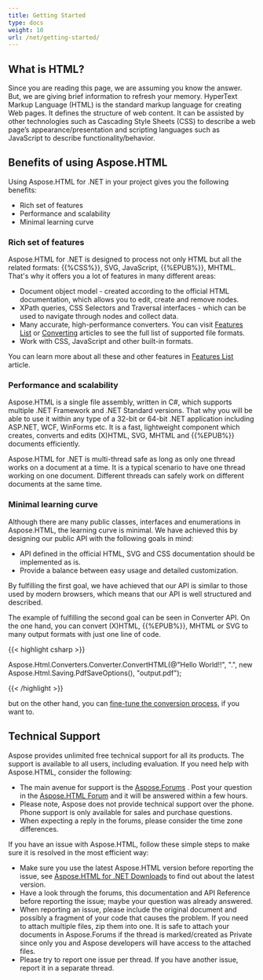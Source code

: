 ```yaml
---
title: Getting Started
type: docs
weight: 10
url: /net/getting-started/
---
```


## **What is HTML?**
Since you are reading this page, we are assuming you know the answer. But, we are giving brief information to refresh your memory. HyperText Markup Language (HTML) is the standard markup language for creating Web pages. It defines the structure of web content. It can be assisted by other technologies such as Cascading Style Sheets (CSS) to describe a web page’s appearance/presentation and scripting languages such as JavaScript to describe functionality/behavior.
## **Benefits of using Aspose.HTML**
Using Aspose.HTML for .NET in your project gives you the following benefits:

- Rich set of features
- Performance and scalability
- Minimal learning curve
### **Rich set of features**
Aspose.HTML for .NET is designed to process not only HTML but all the related formats: {{%CSS%}}, SVG, JavaScript, {{%EPUB%}}, MHTML. That's why it offers you a lot of features in many different areas:

- Document object model - created according to the official HTML documentation, which allows you to edit, create and remove nodes.
- XPath queries, CSS Selectors and Traversal interfaces - which can be used to navigate through nodes and collect data.
- Many accurate, high-performance converters. You can visit [Features List](/html/net/features-list/) or [Converting](/html/net/converting-between-formats/) articles to see the full list of supported file formats.
- Work with CSS, JavaScript and other built-in formats.

You can learn more about all these and other features in [Features List](/html/net/features-list/) article.
### **Performance and scalability**
Aspose.HTML is a single file assembly, written in C#, which supports multiple .NET Framework and .NET Standard versions. That why you will be able to use it within any type of a 32-bit or 64-bit .NET application including ASP.NET, WCF, WinForms etc. It is a fast, lightweight component which creates, converts and edits (X)HTML, SVG, MHTML and {{%EPUB%}} documents efficiently. 

Aspose.HTML for .NET is multi-thread safe as long as only one thread works on a document at a time. It is a typical scenario to have one thread working on one document. Different threads can safely work on different documents at the same time.
### **Minimal learning curve**
Although there are many public classes, interfaces and enumerations in Aspose.HTML, the learning curve is minimal. We have achieved this by designing our public API with the following goals in mind:

- API defined in the official HTML, SVG and CSS documentation should be implemented as is.
- Provide a balance between easy usage and detailed customization.

By fulfilling the first goal, we have achieved that our API is similar to those used by modern browsers, which means that our API is well structured and described.

The example of fulfilling the second goal can be seen in Converter API. On the one hand, you can convert (X)HTML, {{%EPUB%}}, MHTML or SVG to many output formats with just one line of code.

{{< highlight csharp >}}

 Aspose.Html.Converters.Converter.ConvertHTML(@"<span>Hello World!!</span>", ".", new Aspose.Html.Saving.PdfSaveOptions(), "output.pdf");

{{< /highlight >}}

but on the other hand, you can [fine-tune the conversion process](/html/net/fine-tuning-converters/), if you want to.
## **Technical Support**
Aspose provides unlimited free technical support for all its products. The support is available to all users, including evaluation. If you need help with Aspose.HTML, consider the following:

- The main avenue for support is the [Aspose.Forums](https://forum.aspose.com/) . Post your question in the [Aspose.HTML Forum](https://forum.aspose.com/c/html) and it will be answered within a few hours.
- Please note, Aspose does not provide technical support over the phone. Phone support is only available for sales and purchase questions.
- When expecting a reply in the forums, please consider the time zone differences.

If you have an issue with Aspose.HTML, follow these simple steps to make sure it is resolved in the most efficient way:

- Make sure you use the latest Aspose.HTML version before reporting the issue, see [Aspose.HTML for .NET Downloads](https://www.nuget.org/packages/Aspose.HTML/) to find out about the latest version.
- Have a look through the forums, this documentation and API Reference before reporting the issue; maybe your question was already answered.
- When reporting an issue, please include the original document and possibly a fragment of your code that causes the problem. If you need to attach multiple files, zip them into one.  It is safe to attach your documents in Aspose.Forums if the thread is marked/created as Private since only you and Aspose developers will have access to the attached files.
- Please try to report one issue per thread. If you have another issue, report it in a separate thread.
